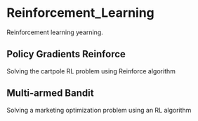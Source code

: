 # Reinforcement_Learning

Reinforcement learning yearning.

## Policy Gradients Reinforce
Solving the cartpole RL problem using Reinforce algorithm

## Multi-armed Bandit 
Solving a marketing optimization problem using an RL algorithm
